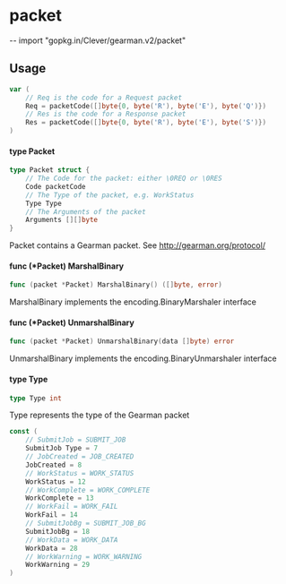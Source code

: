 # packet
--
    import "gopkg.in/Clever/gearman.v2/packet"


## Usage

```go
var (
	// Req is the code for a Request packet
	Req = packetCode([]byte{0, byte('R'), byte('E'), byte('Q')})
	// Res is the code for a Response packet
	Res = packetCode([]byte{0, byte('R'), byte('E'), byte('S')})
)
```

#### type Packet

```go
type Packet struct {
	// The Code for the packet: either \0REQ or \0RES
	Code packetCode
	// The Type of the packet, e.g. WorkStatus
	Type Type
	// The Arguments of the packet
	Arguments [][]byte
}
```

Packet contains a Gearman packet. See http://gearman.org/protocol/

#### func (*Packet) MarshalBinary

```go
func (packet *Packet) MarshalBinary() ([]byte, error)
```
MarshalBinary implements the encoding.BinaryMarshaler interface

#### func (*Packet) UnmarshalBinary

```go
func (packet *Packet) UnmarshalBinary(data []byte) error
```
UnmarshalBinary implements the encoding.BinaryUnmarshaler interface

#### type Type

```go
type Type int
```

Type represents the type of the Gearman packet

```go
const (
	// SubmitJob = SUBMIT_JOB
	SubmitJob Type = 7
	// JobCreated = JOB_CREATED
	JobCreated = 8
	// WorkStatus = WORK_STATUS
	WorkStatus = 12
	// WorkComplete = WORK_COMPLETE
	WorkComplete = 13
	// WorkFail = WORK_FAIL
	WorkFail = 14
	// SubmitJobBg = SUBMIT_JOB_BG
	SubmitJobBg = 18
	// WorkData = WORK_DATA
	WorkData = 28
	// WorkWarning = WORK_WARNING
	WorkWarning = 29
)
```
